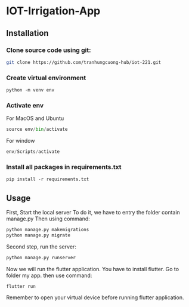 # IOT-Irrigation-App

## Installation

### Clone source code using git:

```bash
git clone https://github.com/tranhungcuong-hub/iot-221.git
```

### Create virtual environment

```python
python -m venv env
```

### Activate env

For MacOS and Ubuntu
```python
source env/bin/activate
```

For window
```python
env/Scripts/activate
```

### Install all packages in requirements.txt

```python
pip install -r requirements.txt
```

## Usage

First, Start the local server
To do it, we have to entry the folder contain manage.py
Then using command:
```python
python manage.py makemigrations
python manage.py migrate
```

Second step, run the server:
```python
python manage.py runserver
```

Now we will run the flutter application.
You have to install flutter.
Go to folder my app.
then use command:
```flutter
flutter run
```

Remember to open your virtual device before running flutter application.